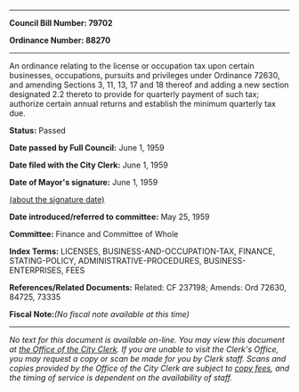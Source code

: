 

********

**Council Bill Number: 79702**
   
**Ordinance Number: 88270**
********

 An ordinance relating to the license or occupation tax upon certain businesses, occupations, pursuits and privileges under Ordinance 72630, and amending Sections 3, 11, 13, 17 and 18 thereof and adding a new section designated 2.2 thereto to provide for quarterly payment of such tax; authorize certain annual returns and establish the minimum quarterly tax due.

**Status:** Passed
   
**Date passed by Full Council:** June 1, 1959
   
**Date filed with the City Clerk:** June 1, 1959
   
**Date of Mayor's signature:** June 1, 1959
   
[(about the signature date)](/~public/approvaldate.htm)
   
   
   
**Date introduced/referred to committee:** May 25, 1959
   
**Committee:** Finance and Committee of Whole
   
   
**Index Terms:** LICENSES, BUSINESS-AND-OCCUPATION-TAX, FINANCE, STATING-POLICY, ADMINISTRATIVE-PROCEDURES, BUSINESS-ENTERPRISES, FEES

**References/Related Documents:** Related: CF 237198; Amends: Ord 72630, 84725, 73335

**Fiscal Note:**_(No fiscal note available at this time)_
********

_No text for this document is available on-line. You may view this document at [the Office of the City Clerk](http://www.seattle.gov/leg/clerk/contactUs.htm). If you are unable to visit the Clerk's Office, you may request a copy or scan be made for you by Clerk staff. Scans and copies provided by the Office of the City Clerk are subject to [copy fees](http://clerk.seattle.gov/~public/clerkfees.htm), and the timing of service is dependent on the availability of staff._

